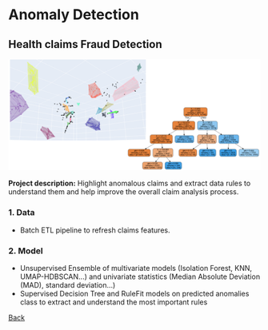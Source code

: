 # Anomaly Detection
## Health claims Fraud Detection
![](/images/anomaly_detect.png)

**Project description:** Highlight anomalous claims and extract data rules to understand them and help improve the overall claim analysis process.

### 1. Data
* Batch ETL pipeline to refresh claims features.

### 2. Model
* Unsupervised Ensemble of multivariate models (Isolation Forest, KNN, UMAP-HDBSCAN...) and univariate statistics (Median Absolute Deviation (MAD), standard deviation...)
* Supervised Decision Tree and RuleFit models on predicted anomalies class to extract and understand the most important rules

[Back](https://cotedave.github.io/)
